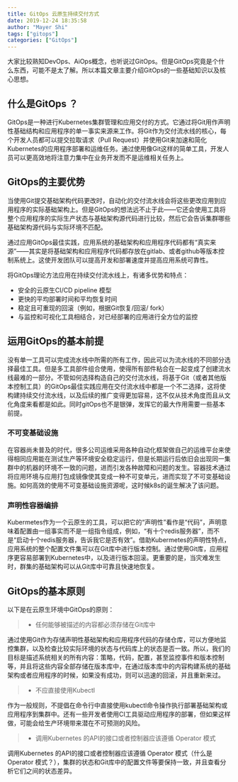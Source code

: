 ```yaml
---
title: GitOps 云原生持续交付方式 
date: 2019-12-24 18:35:58
author: "Mayer Shi"
tags: ["gitops"]
categories: ["GitOps"]
---
```


大家比较熟知DevOps、AiOps概念，也听说过GitOps。但是GitOps究竟是个什么东西，可能不是太了解。所以本篇文章主要介绍GitOps的一些基础知识以及核心思想。

<!--more-->

## 什么是GitOps ？

GitOps是一种进行Kubernetes集群管理和应用交付的方式。它通过将Git用作声明性基础结构和应用程序的单一事实来源来工作。将Git作为交付流水线的核心，每个开发人员都可以提交拉取请求（Pull Request）并使用Gi​​t来加速和简化Kubernetes的应用程序部署和运维任务。通过使用像Git这样的简单工具，开发人员可以更高效地将注意力集中在业务开发而不是运维相关任务上。


## GitOps的主要优势
当使用Git提交基础架构代码更改时，自动化的交付流水线会将这些更改应用到应用程序的实际基础架构上。但是GitOps的想法远不止于此——它还会使用工具将整个应用程序的实际生产状态与基础架构源代码进行比较，然后它会告诉集群哪些基础架构源代码与实际环境不匹配。

通过应用GitOps最佳实践，应用系统的基础架构和应用程序代码都有“真实来源”——其实是将基础架构和应用程序代码都存放在gitlab、或者github等版本控制系统上。这使开发团队可以提高开发和部署速度并提高应用系统可靠性。

将GitOps理论方法应用在持续交付流水线上，有诸多优势和特点：

- 安全的云原生CI/CD pipeline 模型
- 更快的平均部署时间和平均恢复时间
- 稳定且可重现的回滚（例如，根据Git恢复/回滚/ fork）
- 与监控和可视化工具相结合，对已经部署的应用进行全方位的监控

## 运用GitOps的基本前提

没有单一工具可以完成流水线中所需的所有工作，因此可以为流水线的不同部分选择最佳工具。但是多工具部件组合使用，使得所有部件粘合在一起变成了创建流水线最难的一部分。不管如何选择构造自己的交付流水线，将基于Git（或者其他版本控制工具）的GitOps最佳实践应用在交付流水线中都是一个不二选择，这将使构建持续交付流水线，以及后续的推广变得更加容易，这不仅从技术角度而且从文化角度来看都是如此。同时gitOps也不是银弹，发挥它的最大作用需要一些基本前提。

### 不可变基础设施

在容器尚未普及的时代，很多公司运维采用各种自动化框架做自己的运维平台来使得相同应用能在测试生产等环境安全稳定运行，但是长期运行后依旧会出现同一集群中的机器的环境不一致的问题，进而引发各种故障和问题的发生。容器技术通过将应用环境与应用打包成镜像使其变成一种不可变单元，进而实现了不可变基础设施。如何高效的使用不可变基础设施资源呢，这时候k8s的诞生解决了该问题。

### 声明性容器编排

Kubermetes作为一个云原生的工具，可以把它的“声明性”看作是“代码”，声明意味着配置由一组事实而不是一组指令组成，例如，“有十个redis服务器”，而不是“启动十个redis服务器，告诉我它是否有效”。借助Kubermetes的声明性特点，应用系统的整个配置文件集可以在Git库中进行版本控制。通过使用Git库，应用程序更容易部署到Kubernetes中，以及进行版本回滚。更重要的是，当灾难发生时，群集的基础架构可以从Git库中可靠且快速地恢复。

## GitOps的基本原则

以下是在云原生环境中GitOps的原则：
>- 任何能够被描述的内容都必须存储在Git库中

通过使用Git作为存储声明性基础架构和应用程序代码的存储仓库，可以方便地监控集群，以及检查比较实际环境的状态与代码库上的状态是否一致。所以，我们的目标是描述系统相关的所有内容：策略，代码，配置，甚至监控事件和版本控制等，并且将这些内容全部存储在版本库中，在通过版本库中的内容构建系统的基础架构或者应用程序的时候，如果没有成功，则可以迅速的回滚，并且重新来过。

>- 不应直接使用Kubectl

作为一般规则，不提倡在命令行中直接使用kubectl命令操作执行部署基础架构或应用程序到集群中。还有一些开发者使用CI工具驱动应用程序的部署，但如果这样做，可能会给生产环境带来潜在不可预测的风险。 

>- 调用Kubernetes 的API的接口或者控制器应该遵循 Operator 模式

调用Kubernetes 的API的接口或者控制器应该遵循 Operator 模式（什么是Operator 模式？），集群的状态和Git库中的配置文件等要保持一致，并且查看分析它们之间的状态差异。

